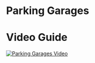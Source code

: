 

# Parking Garages

# Video Guide

[![Parking Garages Video](https://img.youtube.com/vi/lHBRQBfaeDk/0.jpg)](https://www.youtube.com/watch?v=lHBRQBfaeDk)
